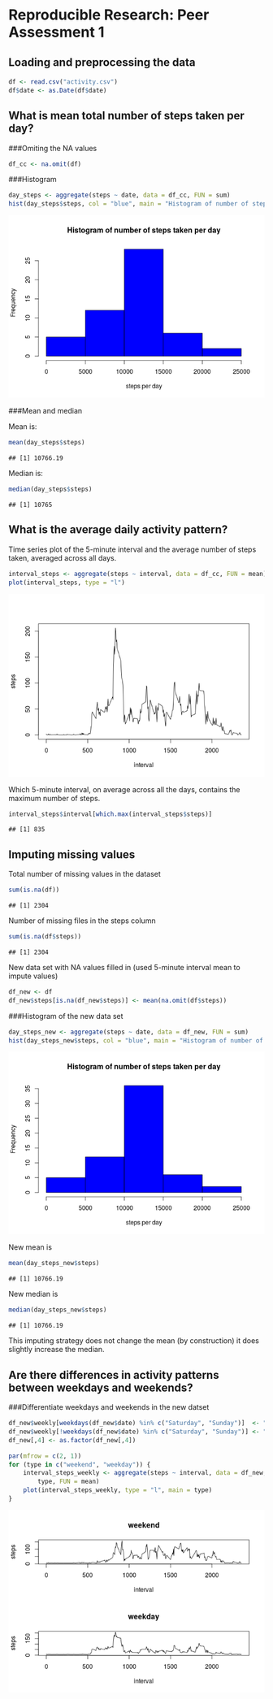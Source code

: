 # Reproducible Research: Peer Assessment 1


## Loading and preprocessing the data



```r
df <- read.csv("activity.csv")
df$date <- as.Date(df$date)
```


## What is mean total number of steps taken per day?

###Omiting the NA values

```r
df_cc <- na.omit(df)
```

###Histogram


```r
day_steps <- aggregate(steps ~ date, data = df_cc, FUN = sum)
hist(day_steps$steps, col = "blue", main = "Histogram of number of steps taken per day", xlab = "steps per day")
```

![](./PA1_template_files/figure-html/unnamed-chunk-3-1.png) 

###Mean and median

Mean is:

```r
mean(day_steps$steps)
```

```
## [1] 10766.19
```

Median is:


```r
median(day_steps$steps)
```

```
## [1] 10765
```

## What is the average daily activity pattern?

Time series plot of the 5-minute interval and the average number of steps taken, averaged across all days.


```r
interval_steps <- aggregate(steps ~ interval, data = df_cc, FUN = mean)
plot(interval_steps, type = "l")
```

![](./PA1_template_files/figure-html/unnamed-chunk-6-1.png) 

Which 5-minute interval, on average across all the days, contains the maximum number of steps.


```r
interval_steps$interval[which.max(interval_steps$steps)]
```

```
## [1] 835
```

## Imputing missing values

Total number of missing values in the dataset


```r
sum(is.na(df))
```

```
## [1] 2304
```

Number of missing files in the steps column


```r
sum(is.na(df$steps))
```

```
## [1] 2304
```

New data set with NA values filled in 
(used 5-minute interval mean to impute values)


```r
df_new <- df
df_new$steps[is.na(df_new$steps)] <- mean(na.omit(df$steps))
```

###Histogram of the new data set


```r
day_steps_new <- aggregate(steps ~ date, data = df_new, FUN = sum)
hist(day_steps_new$steps, col = "blue", main = "Histogram of number of steps taken per day", xlab = "steps per day")
```

![](./PA1_template_files/figure-html/unnamed-chunk-11-1.png) 

New mean is


```r
mean(day_steps_new$steps)
```

```
## [1] 10766.19
```

New median is


```r
median(day_steps_new$steps)
```

```
## [1] 10766.19
```

This imputing strategy does not change the mean (by construction)
it does slightly increase the median.

## Are there differences in activity patterns between weekdays and weekends?

###Differentiate weekdays and weekends in the new datset


```r
df_new$weekly[weekdays(df_new$date) %in% c("Saturday", "Sunday")]  <- "weekend"
df_new$weekly[!weekdays(df_new$date) %in% c("Saturday", "Sunday")] <- "weekday"
df_new[,4] <- as.factor(df_new[,4])
```


```r
par(mfrow = c(2, 1))
for (type in c("weekend", "weekday")) {
    interval_steps_weekly <- aggregate(steps ~ interval, data = df_new, subset = df_new$weekly == 
        type, FUN = mean)
    plot(interval_steps_weekly, type = "l", main = type)
}
```

![](./PA1_template_files/figure-html/unnamed-chunk-15-1.png) 

